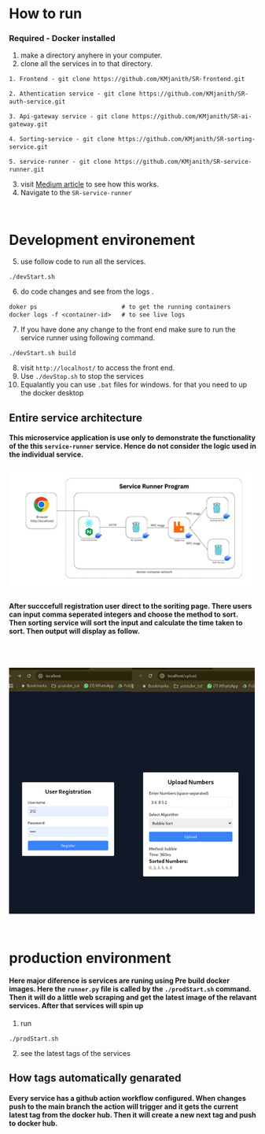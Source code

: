 # How to run

### Required - Docker installed

1. make a directory anyhere in your computer.
2. clone all the services in to that directory.

```
1. Frontend - git clone https://github.com/KMjanith/SR-frontend.git
```

```
2. Athentication service - git clone https://github.com/KMjanith/SR-auth-service.git
```

```
3. Api-gateway service - git clone https://github.com/KMjanith/SR-ai-gateway.git
```

```
4. Sorting-service - git clone https://github.com/KMjanith/SR-sorting-service.git
```

```
5. service-runner - git clone https://github.com/KMjanith/SR-service-runner.git
```

3. visit [Medium article](https://medium.com/@kavinduj.20/manage-miroservices-centrally-using-docker-compose-in-both-windows-and-linux-78e61753d284) to see how this works.
4. Navigate to the `SR-service-runner`

</br>

# Development environement

5. use follow code to run all the services.

```
./devStart.sh
```

6. do code changes and see from the logs .

```
doker ps                        # to get the running containers
docker logs -f <container-id>   # to see live logs
```

7. If you have done any change to the front end make sure to run the service runner using following command.

```
./devStart.sh build
```

8. visit `http://localhost/` to access the front end.
9. Use `./devStop.sh` to stop the services
10. Equalantly you can use `.bat` files for windows. for that you need to up the docker desktop

## Entire service architecture

#### This microservice application is use only to demonstrate the functionality of the this `service-runner` service. Hence do not consider the logic used in the individual service.

![all service architecture](images/286358e4-c488-4404-8c9e-6e18ef9be020.png)

#### After succcefull registration user direct to the soriting page. There users can input comma seperated integers and choose the method to sort. Then sorting service will sort the input and calculate the time taken to sort. Then output will display as follow.

</br>
</br>

![fron end output](images/front-end-output.png)

</br>

# production environment

#### Here major diference is services are runing using Pre build docker images. Here the `runner.py` file is called by the `./prodStart.sh` command. Then it will do a little web scraping and get the latest image of the relavant services. After that services will spin up

1. run

```
./prodStart.sh
```

2. see the latest tags of the services

## How tags automatically genarated

#### Every service has a github action workflow configured. When changes push to the main branch the action will trigger and it gets the current latest tag from the docker hub. Then it will create a new next tag and push to docker hub.
